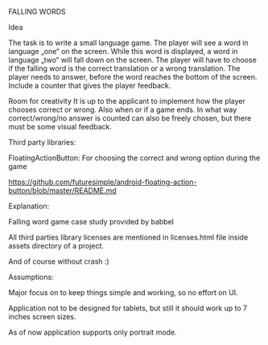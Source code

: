 FALLING WORDS

Idea

The task is to write a small language game. The player will see a word in language „one“ on the screen. While this word is displayed, a word in language „two“ will fall down on the screen. The player will have to choose if the falling word is the correct translation or a wrong translation. The player needs to answer, before the word reaches the bottom of the screen. Include a counter that gives the player feedback.


Room for creativity
It is up to the applicant to implement how the player chooses correct or wrong. Also when or if a game ends. In what way correct/wrong/no answer is counted can also be freely chosen, but there must be some visual feedback.



Third party libraries:

FloatingActionButton: For choosing the correct and wrong option during the game

https://github.com/futuresimple/android-floating-action-button/blob/master/README.md



Explanation:

Falling word game case study provided by babbel

All third parties library licenses are mentioned in licenses.html file inside assets directory of a project.

And of course without crash :)


Assumptions:

Major focus on to keep things simple and working, so no effort on UI.

Application not to be designed for tablets, but still it should work up to 7 inches screen sizes.

As of now application supports only portrait mode.

